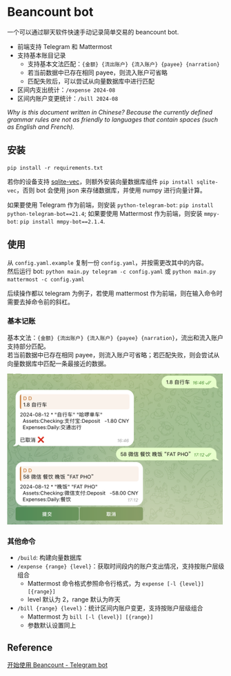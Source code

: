 # Beancount bot
一个可以通过聊天软件快速手动记录简单交易的 beancount bot.

* 前端支持 Telegram 和 Mattermost
* 支持基本账目记录
    * 支持基本文法匹配：`{金额} {流出账户} {流入账户} {payee} {narration}`
    * 若当前数据中已存在相同 payee，则流入账户可省略
    * 匹配失败后，可以尝试从向量数据库中进行匹配
* 区间内支出统计：`/expense 2024-08`
* 区间内账户变更统计：`/bill 2024-08`

_Why is this document written in Chinese? Because the currently defined grammar rules are not as friendly to languages that contain spaces (such as English and French)._

## 安装
`pip install -r requirements.txt`

若你的设备支持 [sqlite-vec](https://github.com/asg017/sqlite-vec)，则额外安装向量数据库组件 `pip install sqlite-vec`，否则 bot 会使用 json 来存储数据库，并使用 numpy 进行向量计算。

如果要使用 Telegram 作为前端，则安装 `python-telegram-bot`: `pip install python-telegram-bot==21.4`;
如果要使用 Mattermost 作为前端，则安装 `mmpy-bot`: `pip install mmpy-bot==2.1.4`.

## 使用
从 `config.yaml.example` 复制一份 `config.yaml`，并按需更改其中的内容。  
然后运行 bot: `python main.py telegram -c config.yaml` 或 `python main.py mattermost -c config.yaml`

后续操作都以 telegram 为例子，若使用 mattermost 作为前端，则在输入命令时需要去掉命令前的斜杠。

### 基本记账
基本文法：`{金额} {流出账户} {流入账户} {payee} {narration}`，流出和流入账户支持部分匹配。  
若当前数据中已存在相同 payee，则流入账户可省略；若匹配失败，则会尝试从向量数据库中匹配一条最接近的数据。

<img src="example/basic_record.png" alt="基本记账示例" width="500" height="350">

### 其他命令
* `/build`: 构建向量数据库
* `/expense {range} {level}`：获取时间段内的账户支出情况，支持按账户层级组合
    * Mattermost 命令格式参照命令行格式，为 `expense [-l {level}] [{range}]`
    * level 默认为 2，range 默认为昨天
* `/bill {range} {level}`：统计区间内账户变更，支持按账户层级组合
    * Mattermost 为 `bill [-l {level}] [{range}]`
    * 参数默认设置同上

## Reference
[开始使用 Beancount - Telegram bot](https://blog.stdioa.com/2020/09/using-beancount/#telegram-bot)
